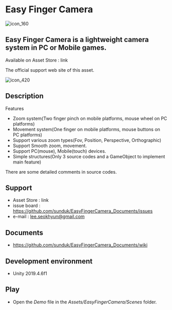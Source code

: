 # Easy Finger Camera
![icon_160](https://user-images.githubusercontent.com/438767/92995374-004c4f80-f53e-11ea-8bf9-0894af61b110.png)

## Easy Finger Camera is a lightweight camera system in PC or Mobile games.
Available on Asset Store : link

The official support web site of this asset.

![icon_420](https://user-images.githubusercontent.com/438767/92995373-fc203200-f53d-11ea-8610-152c004a5c55.png)


## Description

Features
- Zoom system(Two finger pinch on mobile platforms, mouse wheel on PC platforms)
- Movement system(One finger on mobile platforms, mouse buttons on PC platforms)
- Support various zoom types(Fov, Position, Perspective, Orthographic)
- Support Smooth zoom, movement.
- Support PC(mouse), Mobile(touch) devices.
- Simple structures(Only 3 source codes and a GameObject to implement main feature)

There are some detailed comments in source codes.


## Support
- Asset Store : link
- issue board : https://github.com/sunduk/EasyFingerCamera_Documents/issues
- e-mail : lee.seokhyun@gmail.com


## Documents
- https://github.com/sunduk/EasyFingerCamera_Documents/wiki


## Development environment
- Unity 2019.4.6f1


## Play
- Open the _Demo_ file in the _Assets/EasyFingerCamera/Scenes_ folder.

